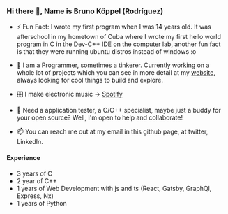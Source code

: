 ### Hi there 👋, Name is Bruno Köppel (Rodríguez)

- ⚡ Fun Fact: I wrote my first program when I was 14 years old. It was afterschool in my hometown of Cuba where I wrote my first hello world program in C in the Dev-C++ IDE on the computer lab, another fun fact is that they were running ubuntu distros instead of windows :o 

- 🔭 I am a Programmer, sometimes a tinkerer. Currently working on a whole lot of projects which you can see in more detail at my [website](http://brunokoppel.com), always looking for cool things to build and explore.

- 🎛 I make electronic music -> [Spotify](https://open.spotify.com/artist/6BdSmIpqVam6MashlNUOoK?si=f8mVigR-TQaATPULzTWL-w) 

- 👯 Need a application tester, a C/C++ specialist, maybe just a buddy for your open source? Well, I'm open to help and collaborate!

- 📫 You can reach me out at my email in this github page, at twitter, LinkedIn.

#### Experience
- 3 years of C
- 2 year of C++
- 1 years of Web Development with js and ts (React, Gatsby, GraphQl, Express, Nx)
- 1 years of Python

<!--
**BrunoKoppel/brunokoppel** is a ✨ _special_ ✨ repository because its `README.md` (this file) appears on your GitHub profile.

Here are some ideas to get you started:

- 🔭 I’m currently working on ...
- 🌱 I’m currently learning ...
- 👯 I’m looking to collaborate on ...
- 🤔 I’m looking for help with ...
- 💬 Ask me about ...
- 📫 How to reach me: ...
- 😄 Pronouns: ...
- ⚡ Fun fact: ...
-->
